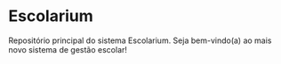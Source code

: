 # Escolarium
Repositório principal do sistema Escolarium. Seja bem-vindo(a) ao mais novo sistema de gestão escolar!

